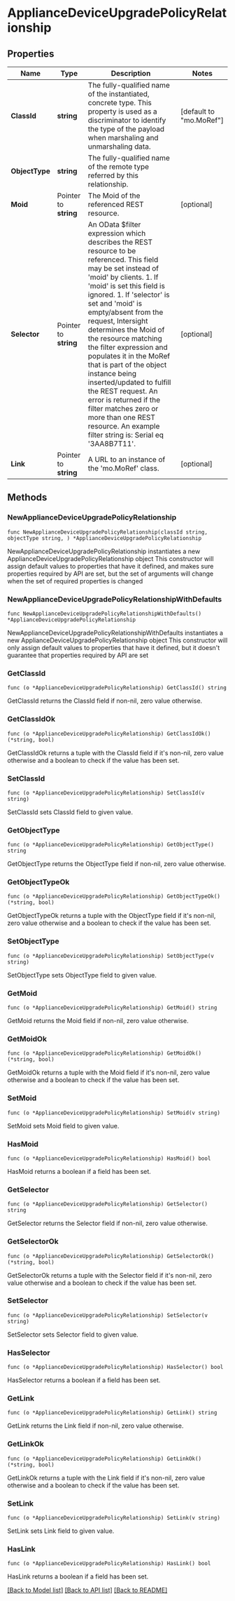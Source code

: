 # ApplianceDeviceUpgradePolicyRelationship

## Properties

Name | Type | Description | Notes
------------ | ------------- | ------------- | -------------
**ClassId** | **string** | The fully-qualified name of the instantiated, concrete type. This property is used as a discriminator to identify the type of the payload when marshaling and unmarshaling data. | [default to "mo.MoRef"]
**ObjectType** | **string** | The fully-qualified name of the remote type referred by this relationship. | 
**Moid** | Pointer to **string** | The Moid of the referenced REST resource. | [optional] 
**Selector** | Pointer to **string** | An OData $filter expression which describes the REST resource to be referenced. This field may be set instead of &#39;moid&#39; by clients. 1. If &#39;moid&#39; is set this field is ignored. 1. If &#39;selector&#39; is set and &#39;moid&#39; is empty/absent from the request, Intersight determines the Moid of the resource matching the filter expression and populates it in the MoRef that is part of the object instance being inserted/updated to fulfill the REST request. An error is returned if the filter matches zero or more than one REST resource. An example filter string is: Serial eq &#39;3AA8B7T11&#39;. | [optional] 
**Link** | Pointer to **string** | A URL to an instance of the &#39;mo.MoRef&#39; class. | [optional] 

## Methods

### NewApplianceDeviceUpgradePolicyRelationship

`func NewApplianceDeviceUpgradePolicyRelationship(classId string, objectType string, ) *ApplianceDeviceUpgradePolicyRelationship`

NewApplianceDeviceUpgradePolicyRelationship instantiates a new ApplianceDeviceUpgradePolicyRelationship object
This constructor will assign default values to properties that have it defined,
and makes sure properties required by API are set, but the set of arguments
will change when the set of required properties is changed

### NewApplianceDeviceUpgradePolicyRelationshipWithDefaults

`func NewApplianceDeviceUpgradePolicyRelationshipWithDefaults() *ApplianceDeviceUpgradePolicyRelationship`

NewApplianceDeviceUpgradePolicyRelationshipWithDefaults instantiates a new ApplianceDeviceUpgradePolicyRelationship object
This constructor will only assign default values to properties that have it defined,
but it doesn't guarantee that properties required by API are set

### GetClassId

`func (o *ApplianceDeviceUpgradePolicyRelationship) GetClassId() string`

GetClassId returns the ClassId field if non-nil, zero value otherwise.

### GetClassIdOk

`func (o *ApplianceDeviceUpgradePolicyRelationship) GetClassIdOk() (*string, bool)`

GetClassIdOk returns a tuple with the ClassId field if it's non-nil, zero value otherwise
and a boolean to check if the value has been set.

### SetClassId

`func (o *ApplianceDeviceUpgradePolicyRelationship) SetClassId(v string)`

SetClassId sets ClassId field to given value.


### GetObjectType

`func (o *ApplianceDeviceUpgradePolicyRelationship) GetObjectType() string`

GetObjectType returns the ObjectType field if non-nil, zero value otherwise.

### GetObjectTypeOk

`func (o *ApplianceDeviceUpgradePolicyRelationship) GetObjectTypeOk() (*string, bool)`

GetObjectTypeOk returns a tuple with the ObjectType field if it's non-nil, zero value otherwise
and a boolean to check if the value has been set.

### SetObjectType

`func (o *ApplianceDeviceUpgradePolicyRelationship) SetObjectType(v string)`

SetObjectType sets ObjectType field to given value.


### GetMoid

`func (o *ApplianceDeviceUpgradePolicyRelationship) GetMoid() string`

GetMoid returns the Moid field if non-nil, zero value otherwise.

### GetMoidOk

`func (o *ApplianceDeviceUpgradePolicyRelationship) GetMoidOk() (*string, bool)`

GetMoidOk returns a tuple with the Moid field if it's non-nil, zero value otherwise
and a boolean to check if the value has been set.

### SetMoid

`func (o *ApplianceDeviceUpgradePolicyRelationship) SetMoid(v string)`

SetMoid sets Moid field to given value.

### HasMoid

`func (o *ApplianceDeviceUpgradePolicyRelationship) HasMoid() bool`

HasMoid returns a boolean if a field has been set.

### GetSelector

`func (o *ApplianceDeviceUpgradePolicyRelationship) GetSelector() string`

GetSelector returns the Selector field if non-nil, zero value otherwise.

### GetSelectorOk

`func (o *ApplianceDeviceUpgradePolicyRelationship) GetSelectorOk() (*string, bool)`

GetSelectorOk returns a tuple with the Selector field if it's non-nil, zero value otherwise
and a boolean to check if the value has been set.

### SetSelector

`func (o *ApplianceDeviceUpgradePolicyRelationship) SetSelector(v string)`

SetSelector sets Selector field to given value.

### HasSelector

`func (o *ApplianceDeviceUpgradePolicyRelationship) HasSelector() bool`

HasSelector returns a boolean if a field has been set.

### GetLink

`func (o *ApplianceDeviceUpgradePolicyRelationship) GetLink() string`

GetLink returns the Link field if non-nil, zero value otherwise.

### GetLinkOk

`func (o *ApplianceDeviceUpgradePolicyRelationship) GetLinkOk() (*string, bool)`

GetLinkOk returns a tuple with the Link field if it's non-nil, zero value otherwise
and a boolean to check if the value has been set.

### SetLink

`func (o *ApplianceDeviceUpgradePolicyRelationship) SetLink(v string)`

SetLink sets Link field to given value.

### HasLink

`func (o *ApplianceDeviceUpgradePolicyRelationship) HasLink() bool`

HasLink returns a boolean if a field has been set.


[[Back to Model list]](../README.md#documentation-for-models) [[Back to API list]](../README.md#documentation-for-api-endpoints) [[Back to README]](../README.md)


